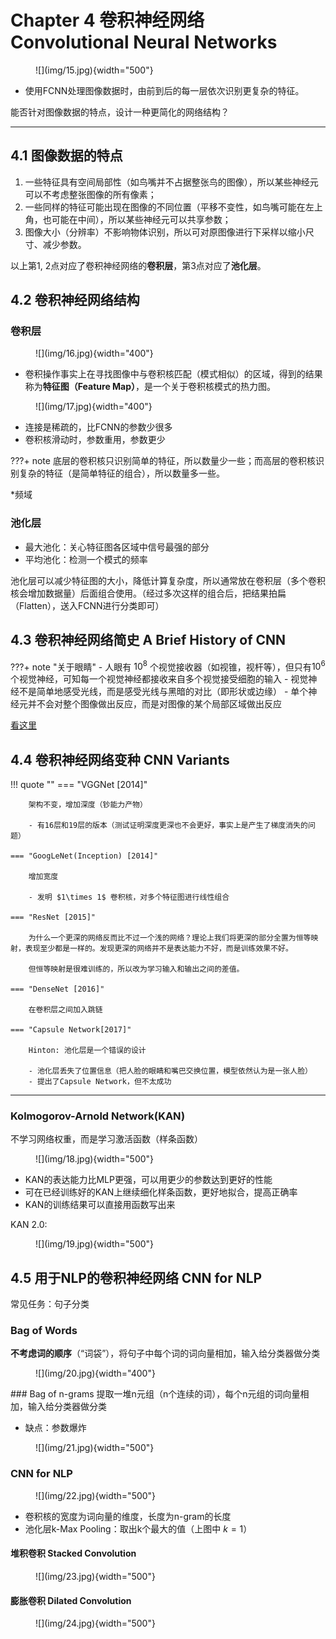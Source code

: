 # Chapter 4 卷积神经网络 Convolutional Neural Networks


<figure markdown="span">
    ![](img/15.jpg){width="500"}
</figure>

- 使用FCNN处理图像数据时，由前到后的每一层依次识别更复杂的特征。

能否针对图像数据的特点，设计一种更简化的网络结构？

---


## 4.1 图像数据的特点

1. 一些特征具有空间局部性（如鸟嘴并不占据整张鸟的图像），所以某些神经元可以不考虑整张图像的所有像素；
2. 一些同样的特征可能出现在图像的不同位置（平移不变性，如鸟嘴可能在左上角，也可能在中间），所以某些神经元可以共享参数；
3. 图像大小（分辨率）不影响物体识别，所以可对原图像进行下采样以缩小尺寸、减少参数。

以上第1, 2点对应了卷积神经网络的**卷积层**，第3点对应了**池化层**。

## 4.2 卷积神经网络结构

### 卷积层

<figure markdown="span">
    ![](img/16.jpg){width="400"}
</figure>

- 卷积操作事实上在寻找图像中与卷积核匹配（模式相似）的区域，得到的结果称为**特征图（Feature Map）**，是一个关于卷积核模式的热力图。

<figure markdown="span">
    ![](img/17.jpg){width="400"}
</figure>

- 连接是稀疏的，比FCNN的参数少很多
- 卷积核滑动时，参数重用，参数更少

???+ note
    底层的卷积核只识别简单的特征，所以数量少一些；而高层的卷积核识别复杂的特征（是简单特征的组合），所以数量多一些。

*频域

### 池化层

- 最大池化：关心特征图各区域中信号最强的部分
- 平均池化：检测一个模式的频率

池化层可以减少特征图的大小，降低计算复杂度，所以通常放在卷积层（多个卷积核会增加数据量）后面组合使用。（经过多次这样的组合后，把结果拍扁（Flatten），送入FCNN进行分类即可）

## 4.3 卷积神经网络简史 A Brief History of CNN

???+ note "关于眼睛"
    - 人眼有 $10^8$ 个视觉接收器（如视锥，视杆等），但只有$10^6$ 个视觉神经，可知每一个视觉神经都接收来自多个视觉接受细胞的输入
    - 视觉神经不是简单地感受光线，而是感受光线与黑暗的对比（即形状或边缘）
    - 单个神经元并不会对整个图像做出反应，而是对图像的某个局部区域做出反应

[看这里](../../open_course/eecs498/chap1.md)

## 4.4 卷积神经网络变种 CNN Variants

!!! quote ""
    === "VGGNet [2014]"

        架构不变，增加深度（钞能力产物）

        - 有16层和19层的版本（测试证明深度更深也不会更好，事实上是产生了梯度消失的问题）

    === "GoogLeNet(Inception) [2014]"

        增加宽度

        - 发明 $1\times 1$ 卷积核，对多个特征图进行线性组合

    === "ResNet [2015]"

        为什么一个更深的网络反而比不过一个浅的网络？理论上我们将更深的部分全置为恒等映射，表现至少都是一样的。发现更深的网络并不是表达能力不好，而是训练效果不好。

        但恒等映射是很难训练的，所以改为学习输入和输出之间的差值。

    === "DenseNet [2016]"

        在卷积层之间加入跳链

    === "Capsule Network[2017]"

        Hinton: 池化层是一个错误的设计

        - 池化层丢失了位置信息（把人脸的眼睛和嘴巴交换位置，模型依然认为是一张人脸）
        - 提出了Capsule Network，但不太成功

---

### Kolmogorov-Arnold Network(KAN)

不学习网络权重，而是学习激活函数（样条函数）

<figure markdown="span">
    ![](img/18.jpg){width="500"}
</figure>

- KAN的表达能力比MLP更强，可以用更少的参数达到更好的性能
- 可在已经训练好的KAN上继续细化样条函数，更好地拟合，提高正确率
- KAN的训练结果可以直接用函数写出来
  
KAN 2.0:

<figure markdown="span">
    ![](img/19.jpg){width="500"}
</figure>

## 4.5 用于NLP的卷积神经网络 CNN for NLP

常见任务：句子分类

### Bag of Words
**不考虑词的顺序**（“词袋”），将句子中每个词的词向量相加，输入给分类器做分类
<figure markdown="span">
    ![](img/20.jpg){width="400"}
</figure>
### Bag of n-grams
提取一堆n元组（n个连续的词），每个n元组的词向量相加，输入给分类器做分类

- 缺点：参数爆炸
<figure markdown="span">
    ![](img/21.jpg){width="500"}
</figure>

### CNN for NLP

<figure markdown="span">
    ![](img/22.jpg){width="500"}
</figure>

- 卷积核的宽度为词向量的维度，长度为n-gram的长度
- 池化层k-Max Pooling：取出k个最大的值（上图中 $k=1$）

#### 堆积卷积 Stacked Convolution

<figure markdown="span">
    ![](img/23.jpg){width="500"}
</figure>

#### 膨胀卷积 Dilated Convolution

<figure markdown="span">
    ![](img/24.jpg){width="500"}
</figure>